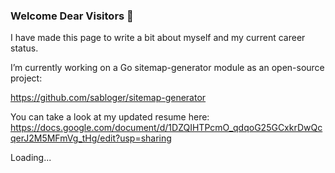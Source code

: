### Welcome Dear Visitors 🙏

I have made this page to write a bit about myself and my current career status.


I’m currently working on a Go sitemap-generator module as an open-source project:

https://github.com/sabloger/sitemap-generator

You can take a look at my updated resume here:
https://docs.google.com/document/d/1DZQIHTPcmO_qdqoG25GCxkrDwQcqerJ2M5MFmVg_tHg/edit?usp=sharing


Loading...


<!--
**sabloger/sabloger** is a ✨ _special_ ✨ repository because its `README.md` (this file) appears on your GitHub profile.

Here are some ideas to get you started:

- 🔭 I’m currently working on ...
- 🌱 I’m currently learning ...
- 👯 I’m looking to collaborate on ...
- 🤔 I’m looking for help with ...
- 💬 Ask me about ...
- 📫 How to reach me: ...
- 😄 Pronouns: ...
- ⚡ Fun fact: ...
-->
